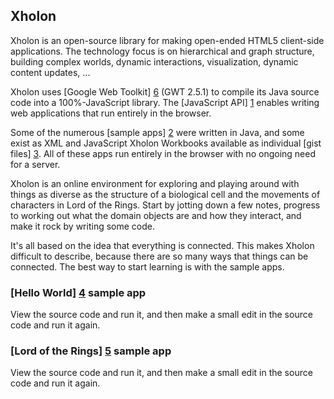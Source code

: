 Xholon
------

Xholon is an open-source library for making open-ended HTML5 client-side applications.
The technology focus is on hierarchical and graph structure, building complex worlds,
dynamic interactions, visualization, dynamic content updates, ...

Xholon uses [Google Web Toolkit] [6] (GWT 2.5.1) to compile its Java source code into a 100%-JavaScript library.
The [JavaScript API] [1] enables writing web applications that run entirely in the browser.

Some of the numerous [sample apps] [2] were written in Java,
and some exist as XML and JavaScript Xholon Workbooks available as individual [gist files] [3].
All of these apps run entirely in the browser with no ongoing need for a server.

Xholon is an online environment for exploring and playing around with things
as diverse as the structure of a biological cell and the movements of characters
in Lord of the Rings. Start by jotting down a few notes, progress to
working out what the domain objects are and how they interact,
and make it rock by writing some code.

It's all based on the idea that everything is connected. This makes Xholon
difficult to describe, because there are so many ways that things can be connected.
The best way to start learning is with the sample apps.

### [Hello World] [4] sample app
View the source code and run it, and then make a small edit in the source code and run it again.

### [Lord of the Rings] [5] sample app
View the source code and run it, and then make a small edit in the source code and run it again.

  [1]: http://www.primordion.com/Xholon/gwt/jsapidoc/    "JavaScript API"
  [2]: http://www.primordion.com/Xholon/gwt/    "sample apps"
  [3]: https://gist.github.com/kenwebb    "gist files"
  [4]: http://www.primordion.com/Xholon/gwt/wb/editwb.html?app=7747121&src=gist    "Hello World"
  [5]: http://www.primordion.com/Xholon/gwt/wb/editwb.html?app=8289853&src=gist    "Lord of the Rings"
  [6]: http://www.gwtproject.org/    "GWT"
  

